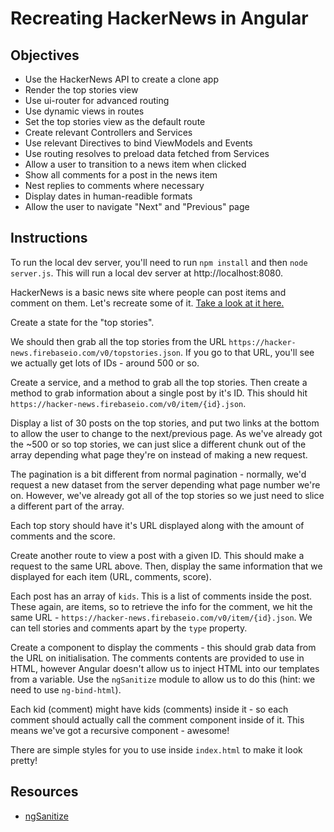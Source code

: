 # Recreating HackerNews in Angular

## Objectives

- Use the HackerNews API to create a clone app
- Render the top stories view
- Use ui-router for advanced routing
- Use dynamic views in routes
- Set the top stories view as the default route
- Create relevant Controllers and Services
- Use relevant Directives to bind ViewModels and Events
- Use routing resolves to preload data fetched from Services
- Allow a user to transition to a news item when clicked
- Show all comments for a post in the news item
- Nest replies to comments where necessary
- Display dates in human-readible formats
- Allow the user to navigate "Next" and "Previous" page

## Instructions

To run the local dev server, you'll need to run `npm install` and then `node server.js`. This will run a local dev server at http://localhost:8080.

HackerNews is a basic news site where people can post items and comment on them. Let's recreate some of it. [Take a look at it here.](https://news.ycombinator.com)

Create a state for the "top stories".

We should then grab all the top stories from the URL `https://hacker-news.firebaseio.com/v0/topstories.json`. If you go to that URL, you'll see we actually get lots of IDs - around 500 or so.

Create a service, and a method to grab all the top stories. Then create a method to grab information about a single post by it's ID. This should hit `https://hacker-news.firebaseio.com/v0/item/{id}.json`.

Display a list of 30 posts on the top stories, and put two links at the bottom to allow the user to change to the next/previous page. As we've already got the ~500 or so top stories, we can just slice a different chunk out of the array depending what page they're on instead of making a new request.

The pagination is a bit different from normal pagination - normally, we'd request a new dataset from the server depending what page number we're on. However, we've already got all of the top stories so we just need to slice a different part of the array.

Each top story should have it's URL displayed along with the amount of comments and the score.

Create another route to view a post with a given ID. This should make a request to the same URL above. Then, display the same information that we displayed for each item (URL, comments, score).

Each post has an array of `kids`. This is a list of comments inside the post. These again, are items, so to retrieve the info for the comment, we hit the same URL - `https://hacker-news.firebaseio.com/v0/item/{id}.json`. We can tell stories and comments apart by the `type` property.

Create a component to display the comments - this should grab data from the URL on initialisation. The comments contents are provided to use in HTML, however Angular doesn't allow us to inject HTML into our templates from a variable. Use the `ngSanitize` module to allow us to do this (hint: we need to use `ng-bind-html`).

Each kid (comment) might have kids (comments) inside it - so each comment should actually call the comment component inside of it. This means we've got a recursive component - awesome!

There are simple styles for you to use inside `index.html` to make it look pretty!

## Resources

- [ngSanitize](https://docs.angularjs.org/api/ngSanitize)